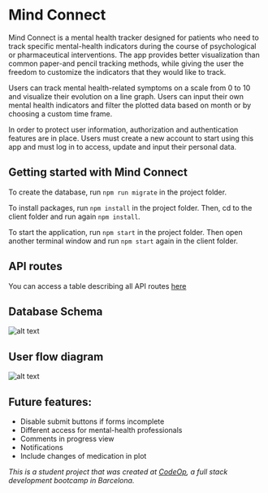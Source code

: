 # Mind Connect
Mind Connect is a mental health tracker designed for patients who need to track specific mental-health indicators during the course of psychological or pharmaceutical interventions. The app provides better visualization than common paper-and pencil tracking methods, while giving the user the freedom to customize the indicators that they would like to track. 

Users can track mental health-related symptoms on a scale from 0 to 10 and visualize their evolution on a line graph.
Users can input their own mental health indicators and filter the plotted data based on month or by choosing a custom time frame.

In order to protect user information, authorization and authentication features are in place. Users must create a new account to start using this app and must log in to access, update and input their personal data.


## Getting started with Mind Connect
To create the database, run `npm run migrate` in the project folder. 

To install packages, run `npm install` in the project folder. Then, cd to the client folder and run again `npm install`.

To start the application, run `npm start` in the project folder. Then open another terminal window and run `npm start` again in the client folder.

## API routes
You can access a table describing all API routes [here](https://docs.google.com/document/d/1O1U_3h51VFvR2mhPNw2iAyywcwley3MX2vSJr88UJQ0/edit?usp=sharing)

## Database Schema
![alt text](./Database_Schema.png "Database schema")


## User flow diagram
![alt text](./User_Flow.png "User ")


## Future features:
- Disable submit buttons if forms incomplete
- Different access for mental-health professionals
- Comments in progress view
- Notifications
- Include changes of medication in plot


_This is a student project that was created at [CodeOp](http://codeop.tech), a full stack development bootcamp in Barcelona._
